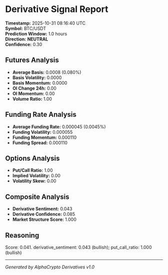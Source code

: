 # Derivative Signal Report

**Timestamp:** 2025-10-31 08:16:40 UTC  
**Symbol:** BTC/USDT  
**Prediction Window:** 1.0 hours  
**Direction:** **NEUTRAL**  
**Confidence:** 0.30

## Futures Analysis
- **Average Basis:** 0.0008 (0.080%)
- **Basis Volatility:** 0.0000
- **Basis Momentum:** 0.0000
- **OI Change 24h:** 0.00
- **OI Momentum:** 0.00
- **Volume Ratio:** 1.00

## Funding Rate Analysis
- **Average Funding Rate:** 0.000045 (0.0045%)
- **Funding Volatility:** 0.000055
- **Funding Momentum:** 0.000110
- **Funding Spread:** 0.000110

## Options Analysis
- **Put/Call Ratio:** 1.00
- **Implied Volatility:** 0.00
- **Volatility Skew:** 0.00

## Composite Analysis
- **Derivative Sentiment:** 0.043
- **Derivative Confidence:** 0.085
- **Market Structure Score:** 1.000

## Reasoning
Score: 0.041. derivative_sentiment: 0.043 (bullish); put_call_ratio: 1.000 (bullish)

---
*Generated by AlphaCrypto Derivatives v1.0*
